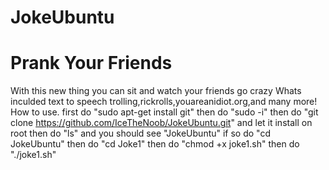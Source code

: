 # JokeUbuntu
# Prank Your Friends
With this new thing you can sit and watch your friends go crazy
Whats inculded text to speech trolling,rickrolls,youareanidiot.org,and many more!
How to use. first do "sudo apt-get install git" then do "sudo -i" then do "git clone https://github.com/IceTheNoob/JokeUbuntu.git" and let it install on root then do "ls" and you should see "JokeUbuntu"
if so do "cd JokeUbuntu" then do "cd Joke1" then do "chmod +x joke1.sh" then do "./joke1.sh"
